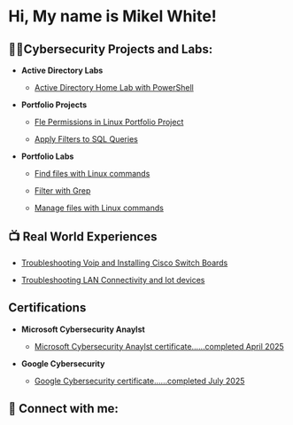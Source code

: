 <h1>Hi, My name is Mikel White!

<h2>👨‍💻Cybersecurity Projects and Labs:</h2>

- <b>Active Directory Labs</b>
  - [Active Directory Home Lab with PowerShell](https://github.com/dotheprojectlater)


- <b>Portfolio Projects</b>
  - [Fle Permissions in Linux Portfolio Project](https://mzworldtech.wixsite.com/mikel-white-cybersec/portfolio-collections/my-portfolio/file-permissions-in-linux-portfolio-project)

  - [Apply Filters to SQL Queries](https://mzworldtech.wixsite.com/mikel-white-cybersec/portfolio-collections/my-portfolio/apply-filters-to-sql-queries)


- <b>Portfolio Labs</b>
  - [Find files with Linux commands](https://mzworldtech.wixsite.com/mikel-white-cybersec/portfolio-collections/my-portfolio/project-title-6)

  - [Filter with Grep](https://mzworldtech.wixsite.com/mikel-white-cybersec/portfolio-collections/my-portfolio/filter-with-grep)

  - [Manage files with Linux commands](https://mzworldtech.wixsite.com/mikel-white-cybersec/portfolio-collections/my-portfolio/manage-files-with-linux-commands)



<h2>📺 Real World Experiences</h2>

- [Troubleshooting Voip and Installing Cisco Switch Boards](https://www.youtube.com/dothisatalaterdate)

- [Troubleshooting LAN Connectivity and Iot devices](https://mzworldtech.wixsite.com/mikel-white-cybersec/portfolio-collections/real-life-experience/troubleshooting-lan-connectivity-and-iot-devices)



<h2>Certifications</h2>

- <b>Microsoft Cybersecurity Anaylst</b>
  - [Microsoft Cybersecurity Anaylst certificate......completed April 2025](https://mzworldtech.wixsite.com/mikel-white-cybersec)

- <b>Google Cybersecurity</b>
  - [Google Cybersecurity certificate......completed July 2025](https://mzworldtech.wixsite.com/mikel-white-cybersec/portfolio-collections/my-portfolio/project-title-6)




<h2> 🤳 Connect with me:</h2>


[linkedin]: https://www.linkedin.com/in/mikel-white-658290293?utm_source=share&utm_campaign=share_via&utm_content=profile&utm_medium=ios_app


<!--
**MikelWhite** is a ✨ _special_ ✨ repository because its `README.md` (this file) appears on your GitHub profile.

Here are some ideas to get you started:

- 🔭 I’m currently working on ...
- 🌱 I’m currently learning ...
- 👯 I’m looking to collaborate on ...
- 🤔 I’m looking for help with ...
- 💬 Ask me about ...
- 📫 How to reach me: ...
- 😄 Pronouns: ...
- ⚡ Fun fact: ...
-->
